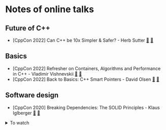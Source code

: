 # Notes of online talks

## Future of C++

- [CppCon 2022] Can C++ be 10x Simpler & Safer? - Herb Sutter [:cinema:](https://youtu.be/ELeZAKCN4tY) [:scroll:](cppcon-2022/can_cpp_be_10x_simpler_safer.md)

## Basics

- [CppCon 2022] Refresher on Containers, Algorithms and Performance in C++ - Vladimir Vishnevskii [:cinema:](https://youtu.be/F4n3ModsWHI) [:scroll:](cppcon-2022/refresher_on_containers_algo_performance.md)
- [CppCon 2022] Back to Basics: C++ Smart Pointers - David Olsen [:cinema:](https://youtu.be/YokY6HzLkXs) [:scroll:](cppcon-2022/back_to_basics_c++_smart_pointers.md)

## Software design 

- [CppCon 2020] Breaking Dependencies: The SOLID Principles - Klaus Iglberger [:cinema:](https://youtu.be/Ntraj80qN2k) [:scroll:](cppcon-2020/breaking_deps_the_solid_principles.md)

<details><summary markdown="span">To watch</summary>

- (Tooling) How much compilation speedup we will get from C++ Modules: A Case Study
- (Tooling) Back to Basics Debugging
- (Tooling) C++ Dependencies Don’t Have To Be Painful
- (Tooling) import CMake, CMake and C++20 Modules
- (Tooling) Going Beyond Build Distribution
- (Basics) C++ Lambda Idioms
- (Algorithms & Data Structures) Understanding Allocator Impact on Runtime Performance
- (Concurrency) Concurrency TS 2 Use Cases and Future Direction
- (Software design) Back to Basics: Panel
- (Software design) How Microsoft Uses C++ to Deliver Office
- (TMP) Back to Basics Templates
- (TMP) Help! My Codebase has 5 JSON Libraries
- (Basics) Back to Basics Move Semantics
- (Basics) Back to Basics Value Semantics
- (Future of C++) What’s New in C++23
- (Future of C++) C++23 What's in it for You?
- (Algorithms & Data Structures) The Imperatives Must Go
- (Algorithms & Data Structures) Functional Composable Operations with Unix-Style Pipes in C++
- (Future of C++) C++ in Constrained Environments
- (Concurrency) C++20’s Coroutines for Beginners
- (Concurrency) Deciphering Coroutines
- (TMP) High Speed Query Execution with Accelerators and C++
- (Scientific) HPX: A C++ Library for Parallelism and Concurrency
- (Scientific) A Decade of Performance Portability
- (Math & numbers) Principia Mathematica The Foundations of Arithmetic in C++
- (Embedded) Taking a Byte Out of C++
-----------above only the talk on day 1 in [conference schedule](https://cppcon.digital-medium.co.uk/schedule)-----------

</details>